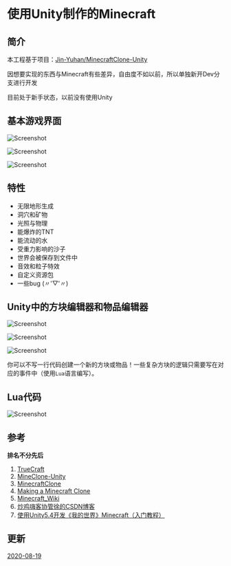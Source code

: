 # 使用Unity制作的Minecraft
## 简介
本工程基于项目：[Jin-Yuhan/MinecraftClone-Unity](https://github.com/Jin-Yuhan/MinecraftClone-Unity)

因想要实现的东西与Minecraft有些差异，自由度不如以前，所以单独新开Dev分支进行开发

目前处于新手状态，以前没有使用Unity

## 基本游戏界面

![Screenshot](Screenshots/0.png)

![Screenshot](Screenshots/1.png)

![Screenshot](Screenshots/2.png)



## 特性

* 无限地形生成
* 洞穴和矿物
* 光照与物理
* 能爆炸的TNT
* 能流动的水
* 受重力影响的沙子
* 世界会被保存到文件中
* 音效和粒子特效
* 自定义资源包
* 一些bug (〃'▽'〃)



## Unity中的方块编辑器和物品编辑器

![Screenshot](Screenshots/3.png)

![Screenshot](Screenshots/4.png)

![Screenshot](Screenshots/5.png)



你可以不写一行代码创建一个新的方块或物品！一些复杂方块的逻辑只需要写在对应的事件中（使用`Lua`语言编写）。

## Lua代码

![Screenshot](Screenshots/6.png)




## 参考

**排名不分先后**

1. [TrueCraft](https://github.com/ddevault/TrueCraft)
2. [MineClone-Unity](https://github.com/bodhid/MineClone-Unity)
3. [MinecraftClone](https://github.com/Shedelbower/MinecraftClone)
4. [Making a Minecraft Clone](https://www.shedelbower.dev/projects/minecraft_clone/)
5. [Minecraft_Wiki](https://minecraft-zh.gamepedia.com/Minecraft_Wiki)
6. [炒鸡嗨客协管徐的CSDN博客](https://blog.csdn.net/xfgryujk)
7. [使用Unity5.4开发《我的世界》Minecraft（入门教程）](http://www.sikiedu.com/my/course/36)



## 更新

[2020-08-19](CHANGE_LOG-2020-08-19.md)